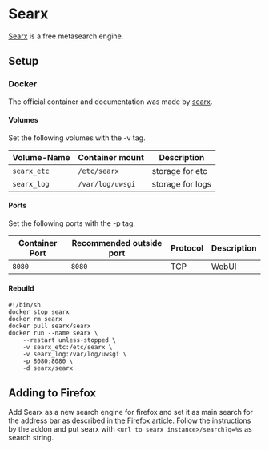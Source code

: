 # Searx

[Searx](https://searx.me) is a free metasearch engine.

## Setup

### Docker

The official container and documentation was made by [searx](https://hub.docker.com/r/searx/searx).

#### Volumes

Set the following volumes with the -v tag.

| Volume-Name | Container mount  | Description      |
| ----------- | ---------------- | ---------------- |
| `searx_etc` | `/etc/searx`     | storage for etc  |
| `searx_log` | `/var/log/uwsgi` | storage for logs |

#### Ports

Set the following ports with the -p tag.

| Container Port | Recommended outside port | Protocol | Description |
| -------------- | ------------------------ | -------- | ----------- |
| `8080`         | `8080`                   | TCP      | WebUI       |

#### Rebuild

```shell
#!/bin/sh
docker stop searx
docker rm searx
docker pull searx/searx
docker run --name searx \
    --restart unless-stopped \
    -v searx_etc:/etc/searx \
    -v searx_log:/var/log/uwsgi \
    -p 8080:8080 \
    -d searx/searx
```

## Adding to Firefox

Add Searx as a new search engine for firefox and set it as main search for the
address bar as described in [the Firefox article](./firefox.md).
Follow the instructions by the addon and put searx with
`<url to searx instance>/search?q=%s` as search string.
